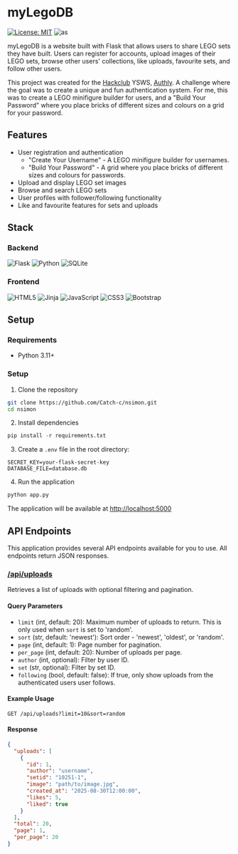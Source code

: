 # myLegoDB

[![License: MIT](https://img.shields.io/badge/License-MIT-yellow.svg)](https://opensource.org/licenses/MIT)
![as](https://hackatime-badge.hackclub.com/U0971C3C44D/myLegoDB)

myLegoDB is a website built with Flask that allows users to share LEGO sets they have built. Users can register for accounts, upload images of their LEGO sets, browse other users' collections, like uploads, favourite sets, and follow other users.

This project was created for the [Hackclub](https://hackclub.com/) YSWS, [Authly](https://authly.hackclub.com/). A challenge where the goal was to create a unique and fun authentication system. For me, this was to create a LEGO minifigure builder for users, and a "Build Your Password" where you place bricks of different sizes and colours on a grid for your password.

## Features

- User registration and authentication
  - "Create Your Username" - A LEGO minifigure builder for usernames.
  - "Build Your Password" - A grid where you place bricks of different sizes and colours for passwords.
- Upload and display LEGO set images
- Browse and search LEGO sets
- User profiles with follower/following functionality
- Like and favourite features for sets and uploads

## Stack

### Backend

![Flask](https://img.shields.io/badge/flask-%23000.svg?style=for-the-badge&logo=flask&logoColor=white)
![Python](https://img.shields.io/badge/python-3670A0?style=for-the-badge&logo=python&logoColor=ffdd54)
![SQLite](https://img.shields.io/badge/sqlite-%2307405e.svg?style=for-the-badge&logo=sqlite&logoColor=white)

### Frontend

![HTML5](https://img.shields.io/badge/html5-%23E34F26.svg?style=for-the-badge&logo=html5&logoColor=white)
![Jinja](https://img.shields.io/badge/jinja-white.svg?style=for-the-badge&logo=jinja&logoColor=black)
![JavaScript](https://img.shields.io/badge/javascript-%23323330.svg?style=for-the-badge&logo=javascript&logoColor=%23F7DF1E)
![CSS3](https://img.shields.io/badge/css3-%231572B6.svg?style=for-the-badge&logo=css3&logoColor=white)
![Bootstrap](https://img.shields.io/badge/bootstrap-%238511FA.svg?style=for-the-badge&logo=bootstrap&logoColor=white)

## Setup

### Requirements

- Python 3.11+

### Setup

1. Clone the repository

```bash
git clone https://github.com/Catch-c/nsimon.git
cd nsimon
```

2. Install dependencies

```py
pip install -r requirements.txt
```

3. Create a `.env` file in the root directory:

```env
SECRET_KEY=your-flask-secret-key
DATABASE_FILE=database.db
```

4. Run the application

```py
python app.py
```

The application will be available at [http://localhost:5000](http://localhost:5000)

## API Endpoints

This application provides several API endpoints available for you to use. All endpoints return JSON responses.

### [/api/uploads](http://localhost:5000/api/uploads)

Retrieves a list of uploads with optional filtering and pagination.

#### Query Parameters

- `limit` (int, default: 20): Maximum number of uploads to return. This is only used when `sort` is set to 'random'.
- `sort` (str, default: 'newest'): Sort order - 'newest', 'oldest', or 'random'.
- `page` (int, default: 1): Page number for pagination.
- `per_page` (int, default: 20): Number of uploads per page.
- `author` (int, optional): Filter by user ID.
- `set` (str, optional): Filter by set ID.
- `following` (bool, default: false): If true, only show uploads from the authenticated users user follows.

#### Example Usage

```
GET /api/uploads?limit=10&sort=random
```

#### Response

```json
{
  "uploads": [
    {
      "id": 1,
      "author": "username",
      "setid": "10251-1",
      "image": "path/to/image.jpg",
      "created_at": "2025-08-30T12:00:00",
      "likes": 5,
      "liked": true
    }
  ],
  "total": 20,
  "page": 1,
  "per_page": 20
}
```
